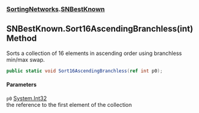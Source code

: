 ### [SortingNetworks](./SortingNetworks.md 'SortingNetworks').[SNBestKnown](./SortingNetworks-SNBestKnown.md 'SortingNetworks.SNBestKnown')
## SNBestKnown.Sort16AscendingBranchless(int) Method
Sorts a collection of 16 elements in ascending order using branchless min/max swap.  
```csharp
public static void Sort16AscendingBranchless(ref int p0);
```
#### Parameters
<a name='SortingNetworks-SNBestKnown-Sort16AscendingBranchless(int)-p0'></a>
`p0` [System.Int32](https://docs.microsoft.com/en-us/dotnet/api/System.Int32 'System.Int32')  
the reference to the first element of the collection  
  
